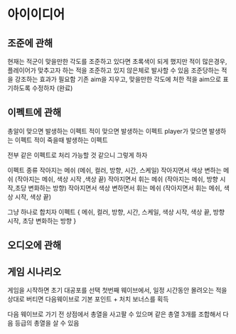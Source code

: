 # 아이이디어

## 조준에 관해
현재는 적군이 맞을만한 각도를 조준하고 있다면 초록색이 되게 했지만
적이 많은경우, 플레이어가 맞추고자 하는 적을 조준하고 있지 않은체로 발사할 수 있음
조준당하는 적을 강조하는 효과가 필요함 기존 aim을 지우고, 맞을만한 각도에 처한 적을
aim으로 표기하도록 수정하자 (완료)

## 이펙트에 관해
총알이 맞으면 발생하는 이펙트
적이 맞으면 발생하는 이펙트
player가 맞으면 발생하는 이펙트
적이 죽을때 발생하는 이펙트

전부 같은 이펙트로 처리 가능할 것 같으니 그렇게 하자

이펙트 종류
작아지는 메쉬 (메쉬, 컬러, 방향, 시간, 스케일)
작아지면서 색상 변하는 메쉬 (작아지는 메쉬, 색상 시작 ,색상 끝)
작아지면서 휘는 메쉬 (작아지는 메쉬, 방향 시작,초당 변화하는 방향)
작아지면서 색상 변하면서 휘는 메쉬 (작아지면서 휘는 메쉬, 색상 시작, 색상 끝)

그냥 하나로 합치자
이펙트 {
  메쉬, 컬러, 방향, 시간, 스케일,
  색상 시작, 색상 끝,
  방향 시작, 초당 변화하는 방향
}

## 오디오에 관해

## 게임 시나리오
게임을 시작하면 초기 대공포를 선택
첫번째 웨이브에서, 일정 시간동안 몰려오는 적을 상대로 버티면 다음웨이브로
기본 포인트 + 처치 보너스를 획득

다음 웨이브로 가기 전 상점에서 총열을 사고팔 수 있으며
같은 총열 3개를 조합해서 다음 등급의 총열을 살 수 있음

